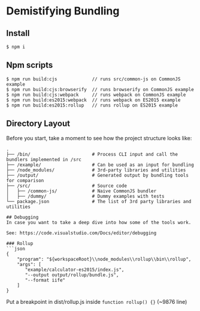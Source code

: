 # Demistifying Bundling

## Install
```
$ npm i
```

## Npm scripts

```
$ npm run build:cjs             // runs src/common-js on CommonJS example
$ npm run build:cjs:browserify  // runs browserify on CommonJS example
$ npm run build:cjs:webpack     // runs webpack on CommonJS example
$ npm run build:es2015:webpack  // runs webpack on ES2015 example
$ npm run build:es2015:rollup   // runs rollup on ES2015 example
```

## Directory Layout

Before you start, take a moment to see how the project structure looks like:

```
.
├── /bin/                       # Process CLI input and call the bundlers implemented in /src
├── /example/                   # Can be used as an input for bundling
├── /node_modules/              # 3rd-party libraries and utilities
├── /output/                    # Generated output by bundling tools for comparison 
├── /src/                       # Source code
│   ├── /common-js/             # Naive CommonJS bundler
│   ├── /dummy/                 # Dummy examples with tests
└── package.json                # The list of 3rd party libraries and utilities

## Debugging
In case you want to take a deep dive into how some of the tools work.

See: https://code.visualstudio.com/Docs/editor/debugging

### Rollup
```json
{
    "program": "${workspaceRoot}\\node_modules\\rollup\\bin\\rollup",
    "args": [
       "example/calculator-es2015/index.js",
       "--output output/rollup/bundle.js",
       "--format iife"
    ]
}
```

Put a breakpoint in dist/rollup.js inside `function rollup() {}` (~9876 line)
